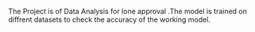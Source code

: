 The Project is of Data Analysis for lone approval .The model is trained on diffrent datasets to check the accuracy of the working model.
